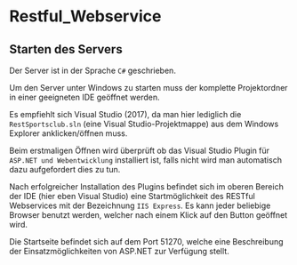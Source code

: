 # Restful_Webservice
## Starten des Servers

Der Server ist in der Sprache `C#` geschrieben.

Um den Server unter Windows zu starten muss der komplette Projektordner in einer geeigneten IDE geöffnet werden.

Es empfiehlt sich Visual Studio (2017), da man hier lediglich die `RestSportsclub.sln` (eine Visual Studio-Projektmappe) aus dem Windows Explorer anklicken/öffnen muss.

Beim erstmaligen Öffnen wird überprüft ob das Visual Studio Plugin für `ASP.NET und Webentwicklung` installiert ist, falls nicht wird man automatisch dazu aufgefordert dies zu tun.

Nach erfolgreicher Installation des Plugins befindet sich im oberen Bereich der IDE (hier eben Visual Studio) eine Startmöglichkeit des RESTful Webservices mit der Bezeichnung `IIS Express`. Es kann jeder beliebige Browser benutzt werden, welcher nach einem Klick auf den Button geöffnet wird.

Die Startseite befindet sich auf dem Port 51270, welche eine Beschreibung der Einsatzmöglichkeiten von ASP.NET zur Verfügung stellt.

